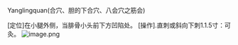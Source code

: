 Yanglingquan(合穴、胆的下合穴、八会穴之筋会)

[定位]在小腿外侧，当腓骨小头前下方凹陷处。 
[操作].直刺或斜向下刺1.1.5寸：可灸。
![image.png](https://picgo18719498306.oss-cn-guangzhou.aliyuncs.com/20250424003259138.png)
